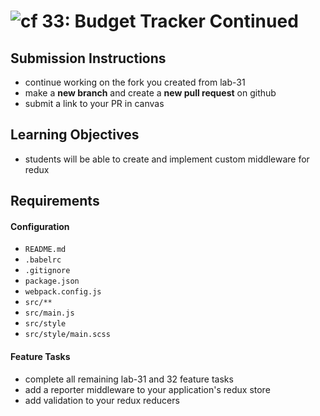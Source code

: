 ![cf](http://i.imgur.com/7v5ASc8.png) 33: Budget Tracker Continued
======

## Submission Instructions
* continue working on the fork you created from lab-31
* make a **new branch** and create a **new pull request** on github
* submit a link to your PR in canvas

## Learning Objectives
* students will be able to create and implement custom middleware for redux

## Requirements
#### Configuration  
* `README.md`
* `.babelrc`
* `.gitignore`
* `package.json`
* `webpack.config.js`
* `src/**`
* `src/main.js`
* `src/style`
* `src/style/main.scss`
 
#### Feature Tasks
* complete all remaining lab-31 and 32 feature tasks
* add a reporter middleware to your application's redux store
* add validation to your redux reducers
